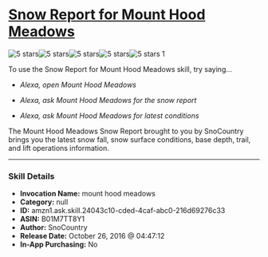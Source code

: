 # [Snow Report for Mount Hood Meadows](http://alexa.amazon.com/#skills/amzn1.ask.skill.24043c10-cded-4caf-abc0-216d69276c33)
![5 stars](../../images/ic_star_black_18dp_1x.png)![5 stars](../../images/ic_star_black_18dp_1x.png)![5 stars](../../images/ic_star_black_18dp_1x.png)![5 stars](../../images/ic_star_black_18dp_1x.png)![5 stars](../../images/ic_star_black_18dp_1x.png) 1

To use the Snow Report for Mount Hood Meadows skill, try saying...

* *Alexa, open Mount Hood Meadows*

* *Alexa, ask Mount Hood Meadows for the snow report*

* *Alexa, ask Mount Hood Meadows for latest conditions*

The Mount Hood Meadows Snow Report brought to you by SnoCountry brings you the latest snow fall, snow surface conditions,  base depth, trail, and lift operations information.

***

### Skill Details

* **Invocation Name:** mount hood meadows
* **Category:** null
* **ID:** amzn1.ask.skill.24043c10-cded-4caf-abc0-216d69276c33
* **ASIN:** B01M7TT8Y1
* **Author:** SnoCountry
* **Release Date:** October 26, 2016 @ 04:47:12
* **In-App Purchasing:** No
